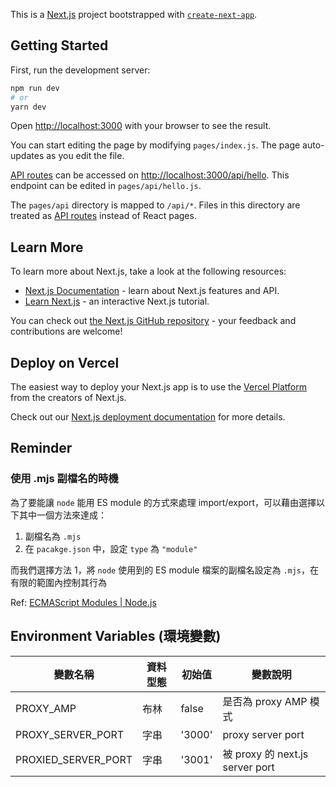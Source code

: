 This is a [Next.js](https://nextjs.org/) project bootstrapped with [`create-next-app`](https://github.com/vercel/next.js/tree/canary/packages/create-next-app).

## Getting Started

First, run the development server:

```bash
npm run dev
# or
yarn dev
```

Open [http://localhost:3000](http://localhost:3000) with your browser to see the result.

You can start editing the page by modifying `pages/index.js`. The page auto-updates as you edit the file.

[API routes](https://nextjs.org/docs/api-routes/introduction) can be accessed on [http://localhost:3000/api/hello](http://localhost:3000/api/hello). This endpoint can be edited in `pages/api/hello.js`.

The `pages/api` directory is mapped to `/api/*`. Files in this directory are treated as [API routes](https://nextjs.org/docs/api-routes/introduction) instead of React pages.

## Learn More

To learn more about Next.js, take a look at the following resources:

- [Next.js Documentation](https://nextjs.org/docs) - learn about Next.js features and API.
- [Learn Next.js](https://nextjs.org/learn) - an interactive Next.js tutorial.

You can check out [the Next.js GitHub repository](https://github.com/vercel/next.js/) - your feedback and contributions are welcome!

## Deploy on Vercel

The easiest way to deploy your Next.js app is to use the [Vercel Platform](https://vercel.com/new?utm_medium=default-template&filter=next.js&utm_source=create-next-app&utm_campaign=create-next-app-readme) from the creators of Next.js.

Check out our [Next.js deployment documentation](https://nextjs.org/docs/deployment) for more details.

## Reminder

### 使用 .mjs 副檔名的時機

為了要能讓 `node` 能用 ES module 的方式來處理 import/export，可以藉由選擇以下其中一個方法來達成：

1. 副檔名為 `.mjs`
2. 在 `pacakge.json` 中，設定 `type` 為 `"module"`

而我們選擇方法 1，將 `node` 使用到的 ES module 檔案的副檔名設定為 `.mjs`，在有限的範圍內控制其行為

Ref: [ECMAScript Modules | Node.js](https://nodejs.org/docs/latest-v13.x/api/esm.html#esm_enabling)

## Environment Variables (環境變數)

| 變數名稱            | 資料型態 | 初始值 | 變數說明                        |
| ------------------- | -------- | ------ | ------------------------------- |
| PROXY_AMP           | 布林     | false  | 是否為 proxy AMP 模式           |
| PROXY_SERVER_PORT   | 字串     | '3000' | proxy server port               |
| PROXIED_SERVER_PORT | 字串     | '3001' | 被 proxy 的 next.js server port |

